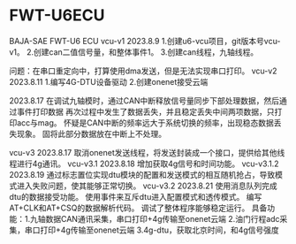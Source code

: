 # FWT-U6ECU
BAJA-SAE FWT-U6 ECU
vcu-v1
2023.8.9
1.创建u6-vcu项目，git版本号vcu-v1。
2.创建can二值信号量，和整体事件1。
3.创建can线程，九轴线程。

问题：在串口重定向中，打算使用dma发送，但是无法实现串口打印。
vcu-v2
2023.8.11
1.编写4G-DTU设备驱动
2.创建onenet接受云端

2023.8.17
在调试九轴模时，通过CAN中断释放信号量同步下部处理数据，然后通过事件打印数据
再次过程中发生了数据丢失，并且稳定丢失中间两项数据，只打印acc与mag。
怀疑是CAN中断的频率远大于系统切换的频率，出现稳态数据丢失现象。
固将此部分数据放在中断上不处理。

vcu-v3
2023.8.17
取消onenet发送线程，将发送封装成一个接口，提供给其他线程进行4g通讯。
vcu-v3.1
2023.8.18
增加获取4g信号和时间功能。
vcu-v3.1.2
2023.8.19
通过标志置位实现dtu模块的配置和发送模式的相互随机抢占，导致模式进入失败问题，使其能够正常切换。
vcu-v3.2
2023.8.21
使用消息队列完成dtu的数据接受功能。
使用事件来互斥dtu进入配置模式和透传模式。
编写AT+CLK和AT+CSQ的数据解析代码。
调试了整体程序能够稳定运行。
具备功能：1.九轴数据CAN通讯采集，串口打印+4g传输至onenet云端
		  2.油门行程adc采集，串口打印+4g传输至onenet云端
		  3.4g-dtu，获取北京时间，和4g信号强度
